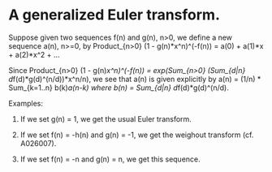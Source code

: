 # A generalized Euler transform.

Suppose given two sequences f(n) and g(n), n>0, we define a new sequence a(n), n>=0, by Product_{n>0} (1 - g(n)*x^n)^(-f(n)) = a(0) + a(1)*x + a(2)*x^2 + ...

Since Product_{n>0} (1 - g(n)*x^n)^(-f(n)) = exp(Sum_{n>0} (Sum_{d|n} d*f(d)*g(d)^(n/d))*x^n/n), we see that a(n) is given explicitly by a(n) = (1/n) * Sum_{k=1..n} b(k)*a(n-k) where b(n) = Sum_{d|n} d*f(d)*g(d)^(n/d).

Examples:

1. If we set g(n) = 1, we get the usual Euler transform.

2. If we set f(n) = -h(n) and g(n) = -1, we get the weighout transform (cf. A026007).

3. If we set f(n) = -n and g(n) = n, we get this sequence.